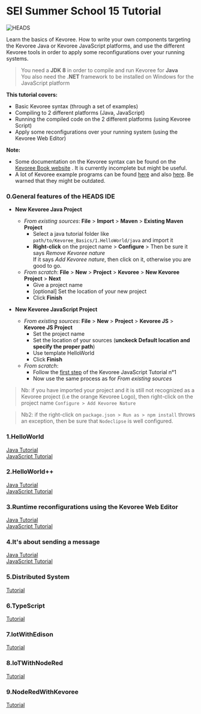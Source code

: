 SEI Summer School 15 Tutorial
===

![HEADS](http://heads-project.eu/sites/default/files/heads_large.png)

Learn the basics of Kevoree. How to write your own components targeting the Kevoree Java or Kevoree JavaScript platforms, and use the different Kevoree tools in order to apply some reconfigurations over your running systems.

> You need a **JDK 8** in order to compile and run Kevoree for **Java**  
> You also need the **.NET** framework to be installed on Windows for the JavaScript platform


**This tutorial covers:**

* Basic Kevoree syntax (through a set of examples)
* Compiling to 2 different platforms (Java, JavaScript)
* Running the compiled code on the 2 different platforms (using Kevoree Script)
* Apply some reconfigurations over your running system (using the Kevoree Web Editor)

**Note:**

* Some documentation on the Kevoree syntax can be found on the [Kevoree Book website](http://kevoree.github.io/kevoree-book/) . It is currently incomplete but might be useful.
* A lot of Kevoree example programs can be found [here](https://github.com/kevoree/kevoree-library) and also [here](https://github.com/kevoree/kevoree-samples). Be warned that they might be outdated.

### 0.General features of the HEADS IDE
  - **New Kevoree Java Project**
    - *From existing sources*: **File** > **Import** > **Maven** > **Existing Maven Project**  
      - Select a java tutorial folder like  `path/to/Kevoree_Basics/1.HelloWorld/java` and import it  
      - **Right-click** on the project name > **Configure** > Then be sure it says *Remove Kevoree nature*  
        If it says *Add Kevoree nature*, then click on it, otherwise you are good to go.
    - *From scratch*: **File** > **New** > **Project** > **Kevoree** > **New Kevoree Project** > **Next**  
      - Give a project name
      - [optional] Set the location of your new project
      - Click **Finish**


  - **New Kevoree JavaScript Project**  
    - *From existing sources*: **File** > **New** > **Project** > **Kevoree JS** > **Kevoree JS Project**  
      - Set the project name
      - Set the location of your sources (**unckeck Default location and specify the proper path**)
      - Use template HelloWorld
      - Click **Finish**
    - *From scratch*:
      - Follow the [first step](https://github.com/barais/SEISummerSchool/tree/master/1.HelloWorld/js) of the Kevoree JavaScript Tutorial n°1
      - Now use the same process as for *From existing sources*


> Nb: if you have imported your project and it is still not recognized as a Kevoree project (i.e the orange Kevoree Logo), then right-click on the project name  `Configure > Add Kevoree Nature`

> Nb2: if the right-click on `package.json > Run as > npm install` throws an exception, then be sure that `Nodeclipse` is well configured.

### 1.HelloWorld
[Java Tutorial](https://github.com/barais/SEISummerSchool/tree/master/1.HelloWorld/java)  
[JavaScript Tutorial](https://github.com/barais/SEISummerSchool/tree/master/1.HelloWorld/js)

### 2.HelloWorld++
[Java Tutorial](https://github.com/barais/SEISummerSchool/tree/master/2.HelloWorld++/java)  
[JavaScript Tutorial](https://github.com/barais/SEISummerSchool/tree/master/2.HelloWorld++/js)

### 3.Runtime reconfigurations using the Kevoree Web Editor
[Java Tutorial](https://github.com/barais/SEISummerSchool/tree/master/3.Runtime_Reconfigurations/java)  
[JavaScript Tutorial](https://github.com/barais/SEISummerSchool/tree/master/3.Runtime_Reconfigurations/js)

### 4.It's about sending a message
[Java Tutorial](https://github.com/barais/SEISummerSchool/tree/master/4.Its_About_Sending_A_Message/java)  
[JavaScript Tutorial](https://github.com/barais/SEISummerSchool/tree/master/4.Its_About_Sending_A_Message/js)

### 5.Distributed System
[Tutorial](https://github.com/barais/SEISummerSchool/tree/master/5.Distributed_System)

### 6.TypeScript
[Tutorial](https://github.com/barais/SEISummerSchool/tree/master/6.TypeScript)

### 7.IotWithEdison
[Tutorial](https://github.com/barais/SEISummerSchool/tree/master/7.IotWithEdison)

### 8.IoTWithNodeRed
[Tutorial](https://github.com/barais/SEISummerSchool/tree/master/8.IoTWithNodeRed)

### 9.NodeRedWithKevoree
[Tutorial](https://github.com/barais/SEISummerSchool/tree/master/9.NodeRedWithKevoree)

